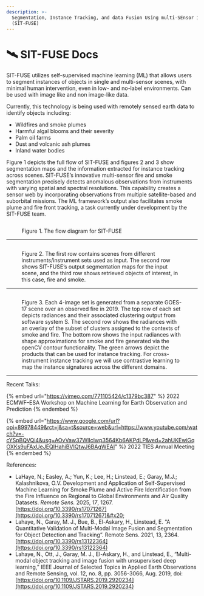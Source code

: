 ```yaml
---
description: >-
  Segmentation, Instance Tracking, and data Fusion Using multi-SEnsor imagery 
  (SIT-FUSE)
---
```


# 🛰️ SIT-FUSE Docs

SIT-FUSE utilizes self-supervised machine learning (ML) that allows users to segment instances of objects in single and multi-sensor scenes, with minimal human intervention, even in low- and no-label environments. Can be used with image like and non image-like data.

Currently, this technology is being used with remotely sensed earth data to identify objects including:

* Wildfires and smoke plumes
* Harmful algal blooms and their severity
* Palm oil farms
* Dust and volcanic ash plumes
* Inland water bodies

Figure 1 depicts the full flow of SIT-FUSE and figures 2 and 3 show segmentation maps and the information extracted for instance tracking across scenes. SIT-FUSE’s innovative multi-sensor fire and smoke segmentation precisely detects anomalous observations from instruments with varying spatial and spectral resolutions. This capability creates a sensor web by incorporating observations from multiple satellite-based and suborbital missions. The ML framework’s output also facilitates smoke plume and fire front tracking, a task currently under development by the SIT-FUSE team.

<figure><img src=".gitbook/assets/Screenshot 2024-04-23 at 9.07.28 PM.png" alt=""><figcaption><p>Figure 1. The flow diagram for SIT-FUSE</p></figcaption></figure>

***

<figure><img src="https://lh7-us.googleusercontent.com/YOsc_q62-vEjxvqJVMIF_5Unt5GU4UndqNIQf_q7WCXYLYk7S8-Eax2t8LfL850GFdeTW0t48FllBtA1V8CTfn_2GJm7F61hfPzqgvZ-WM9x8dwDstDgjPyoRhwOz3J2OulNSZ8aaf435xXgvseVCoE" alt=""><figcaption><p>Figure 2. The first row contains scenes from different instruments/instrument sets used as input. The second row shows SIT-FUSE’s output segmentation maps for the input scene, and the third row shows retrieved objects of interest, in this case, fire and smoke.</p></figcaption></figure>

***

<figure><img src="https://lh7-us.googleusercontent.com/F26NyNgjlpnI3QEaLNRgdr3H6H4E9xyhCq-q8Ucr9tJL525esTtTulDBdXv2VlJlwqi3YeVZxDEdlCWGNKrm4oPa8NnlH6FacAPaIKXAF_bWApKCbF7Lsc4VZqrmj3E5NLVJyALxk2gMeQk6dTyRTnQ" alt=""><figcaption><p>Figure 3. Each 4-image set is generated from a separate GOES-17 scene over an observed fire in 2019. The top row of each set depicts radiances and their associated clustering output from software system S. The second row shows the radiances with an overlay of the subset of clusters assigned to the contexts of smoke and fire. The bottom row shows the input radiances with shape approximations for smoke and fire generated via the openCV contour functionality. The green arrows depict the products that can be used for instance tracking. For cross-instrument instance tracking we will use contrastive learning to map the instance signatures across the different domains.</p></figcaption></figure>

***

Recent Talks:

{% embed url="https://vimeo.com/771105424/c1379bc387" %}
2022 ECMWF–ESA Workshop on Machine Learning for Earth Observation and Prediction
{% endembed %}

{% embed url="https://www.google.com/url?opi=89978449&rct=j&sa=t&source=web&url=https://www.youtube.com/watch?v=-cYSpBQVQi4&usg=AOvVaw37WlIcIwp3564Kb6AKPdLP&ved=2ahUKEwiGqOXKs9uFAxUeJEQIHahiBVIQtwJ6BAgWEAI" %}
2022 TIES Annual Meeting
{% endembed %}

References:

* LaHaye, N.; Easley, A.; Yun, K.; Lee, H.; Linstead, E.; Garay, M.J.; Kalashnikova, O.V. Development and Application of Self-Supervised Machine Learning for Smoke Plume and Active Fire Identification from the Fire Influence on Regional to Global Environments and Air Quality Datasets. _Remote Sens._ 2025, _17_, 1267. [https://doi.org/10.3390/rs17071267](https://doi.org/10.3390/rs17071267)&#x20;
* Lahaye, N., Garay, M. J., Bue, B., El-Askary, H., Linstead, E. “A Quantitative Validation of Multi-Modal Image Fusion and Segmentation for Object Detection and Tracking”. Remote Sens. 2021, 13, 2364. [https://doi.org/10.3390/rs13122364](https://doi.org/10.3390/rs13122364)
* Lahaye, N., Ott, J., Garay, M. J., El-Askary, H., and Linstead, E., “Multi-modal object tracking and image fusion with unsupervised deep learning,” IEEE Journal of Selected Topics in Applied Earth Observations and Remote Sensing, vol. 12, no. 8, pp. 3056-3066, Aug. 2019, doi: [https://doi.org/10.1109/JSTARS.2019.2920234](https://doi.org/10.1109/JSTARS.2019.2920234)
